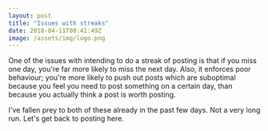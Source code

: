 ```yaml
---
layout: post
title: "Issues with streaks"
date: 2018-04-11T08:41:49Z
image: /assets/img/logo.png
---
```


One of the issues with intending to do a streak of posting is that if you miss one day, you're far more likely to miss the next day. Also, it enforces poor behaviour; you're more likely to push out posts which are suboptimal because you feel you need to post something on a certain day, than because you actually think a post is worth posting.

I've fallen prey to both of these already in the past few days. Not a very long run. Let's get back to posting here.